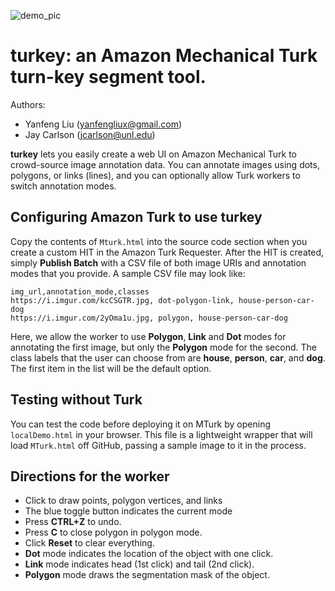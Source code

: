 ![demo_pic](https://i.imgur.com/s0klKA3.jpg)

# **turkey**: an Amazon Mechanical Turk turn-key segment tool. 

Authors: 
* Yanfeng Liu (yanfengliux@gmail.com)
* Jay Carlson (jcarlson@unl.edu)

**turkey** lets you easily create a web UI on Amazon Mechanical Turk to crowd-source image annotation data. You can annotate images using dots, polygons, or links (lines), and you can optionally allow Turk workers to switch annotation modes.

## Configuring Amazon Turk to use turkey

Copy the contents of `Mturk.html` into the source code section when you create a custom HIT in the Amazon Turk Requester. After the HIT is created, simply **Publish Batch** with a CSV file of both image URIs and annotation modes that you provide. A sample CSV file may look like:

```
img_url,annotation_mode,classes
https://i.imgur.com/kcCSGTR.jpg, dot-polygon-link, house-person-car-dog
https://i.imgur.com/2yOma1u.jpg, polygon, house-person-car-dog
```

Here, we allow the worker to use **Polygon**, **Link** and **Dot** modes for annotating the first image, but only the **Polygon** mode for the second. The class labels that the user can choose from are **house**, **person**, **car**, and **dog**. The first item in the list will be the default option. 

## Testing without Turk
You can test the code before deploying it on MTurk by opening `localDemo.html` in your browser. This file is a lightweight wrapper that will load `MTurk.html` off GitHub, passing a sample image to it in the process.

## Directions for the worker
 * Click to draw points, polygon vertices, and links
 * The blue toggle button indicates the current mode
 * Press **CTRL+Z** to undo.
 * Press **C** to close polygon in polygon mode.
 * Click **Reset** to clear everything.
 * **Dot** mode indicates the location of the object with one click. 
 * **Link** mode indicates head (1st click) and tail (2nd click).
 * **Polygon** mode draws the segmentation mask of the object.